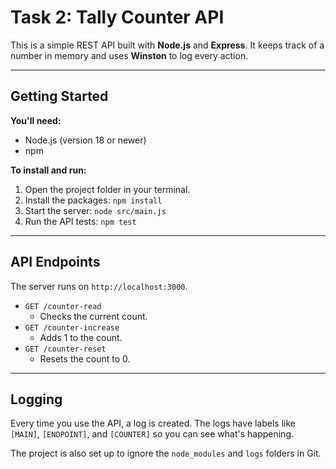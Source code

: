 # Task 2: Tally Counter API

This is a simple REST API built with **Node.js** and **Express**. It keeps track of a number in memory and uses **Winston** to log every action.

---

## Getting Started

**You'll need:**
* Node.js (version 18 or newer)
* npm

**To install and run:**
1.  Open the project folder in your terminal.
2.  Install the packages: `npm install`
3.  Start the server: `node src/main.js`
4.  Run the API tests: `npm test`

---

## API Endpoints

The server runs on `http://localhost:3000`.

* `GET /counter-read`
    * Checks the current count.
* `GET /counter-increase`
    * Adds 1 to the count.
* `GET /counter-reset`
    * Resets the count to 0.

---

## Logging

Every time you use the API, a log is created. The logs have labels like `[MAIN]`, `[ENDPOINT]`, and `[COUNTER]` so you can see what's happening.

The project is also set up to ignore the `node_modules` and `logs` folders in Git.